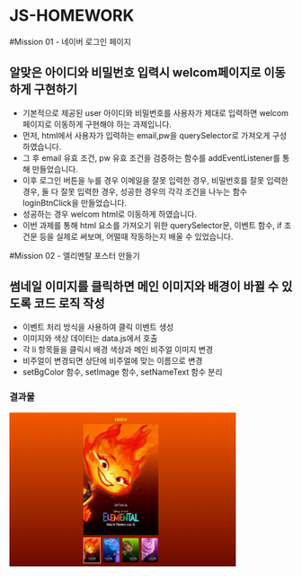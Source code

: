 # JS-HOMEWORK

#Mission 01 - 네이버 로그인 페이지

## 알맞은 아이디와 비밀번호 입력시 welcom페이지로 이동하게 구현하기

- 기본적으로 제공된 user 아이디와 비밀번호를 사용자가 제대로 입력하면 welcom페이지로 이동하게 구현해야 하는 과제입니다.
- 먼저, html에서 사용자가 입력하는 email,pw을 querySelector로 가져오게 구성하였습니다.
- 그 후 email 유효 조건, pw 유효 조건을 검증하는 함수를 addEventListener를 통해 만들었습니다.
- 이후 로그인 버튼을 누를 경우 이메일을 잘못 입력한 경우, 비밀번호를 잘못 입력한 경우, 둘 다 잘못 입력한 경우, 성공한 경우의 각각 조건을 나누는 함수 loginBtnClick을 만들었습니다.
- 성공하는 경우 welcom html로 이동하게 하였습니다.
- 이번 과제를 통해 html 요소를 가져오기 위한 querySelector문, 이벤트 함수, if 조건문 등을 실제로 써보며, 어떨때 작동하는지 배울 수 있었습니다.

#Mission 02 - 엘리멘탈 포스터 만들기

## 썸네일 이미지를 클릭하면 메인 이미지와 배경이 바뀔 수 있도록 코드 로직 작성

- 이벤트 처리 방식을 사용하여 클릭 이벤트 생성
- 이미지와 색상 데이터는 data.js에서 호출
- 각 li 항목들을 클릭시 배경 색상과 메인 비주얼 이미지 변경
- 비주얼이 변경되면 상단에 비주얼에 맞는 이름으로 변경
- setBgColor 함수, setImage 함수, setNameText 함수 분리

### 결과물

 <img width="80%" src="/mission02/poster/result.gif"/>
